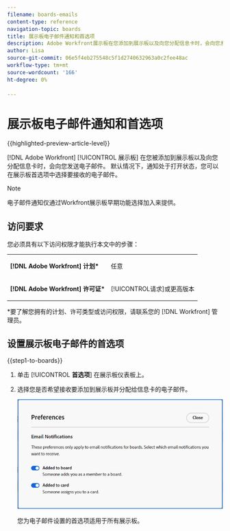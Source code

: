 ```yaml
---
filename: boards-emails
content-type: reference
navigation-topic: boards
title: 展示板电子邮件通知和首选项
description: Adobe Workfront展示板在您添加到展示板以及向您分配信息卡时，会向您发送电子邮件。
author: Lisa
source-git-commit: 06e5f4eb275548c5f1d2740632963a0c2fee48ac
workflow-type: tm+mt
source-wordcount: '166'
ht-degree: 0%

---
```


# 展示板电子邮件通知和首选项

{{highlighted-preview-article-level}}

[!DNL Adobe Workfront] [!UICONTROL 展示板] 在您被添加到展示板以及向您分配信息卡时，会向您发送电子邮件。 默认情况下，通知处于打开状态，您可以在展示板首选项中选择要接收的电子邮件。

>[!NOTE]
>
>电子邮件通知仅通过Workfront展示板早期功能选择加入来提供。

## 访问要求

您必须具有以下访问权限才能执行本文中的步骤：

<table style="table-layout:auto"> 
 <col> 
 </col> 
 <col> 
 </col> 
 <tbody> 
  <tr> 
   <td role="rowheader"><strong>[!DNL Adobe Workfront] 计划*</strong></td> 
   <td> <p>任意</p> </td> 
  </tr> 
  <tr> 
   <td role="rowheader"><strong>[!DNL Adobe Workfront] 许可证*</strong></td> 
   <td> <p>[!UICONTROL请求]或更高版本</p> </td> 
  </tr> 
 </tbody> 
</table>

&#42;要了解您拥有的计划、许可类型或访问权限，请联系您的 [!DNL Workfront] 管理员。

## 设置展示板电子邮件的首选项

{{step1-to-boards}}

1. 单击 [!UICONTROL **首选项**] 在展示板仪表板上。
1. 选择您是否希望接收要添加到展示板并分配给信息卡的电子邮件。

   ![展示板电子邮件首选项](assets/boards-email-preferences.png)

   您为电子邮件设置的首选项适用于所有展示板。
